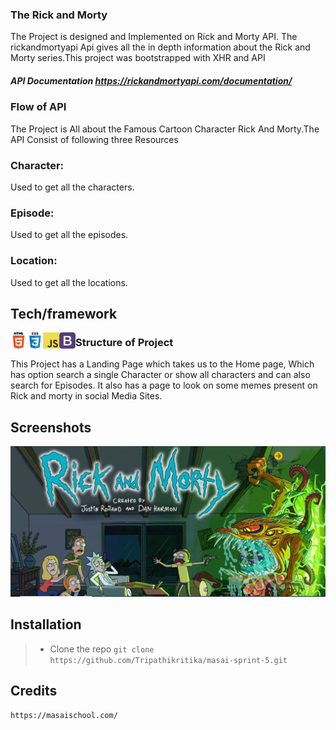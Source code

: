 ### The Rick and Morty

The Project is designed and Implemented on Rick and Morty API. The rickandmortyapi Api gives all the in depth information about the Rick and Morty series.This project was bootstrapped with XHR and API

##### API Documentation https://rickandmortyapi.com/documentation/

### Flow of API

The Project is All about the Famous Cartoon Character
Rick And Morty.The API Consist of following three Resources

### Character:

Used to get all the characters.

### Episode:

Used to get all the episodes.

### Location:

Used to get all the locations.

## Tech/framework

[<img align="left" alt="HTML5" width="26px" src="https://raw.githubusercontent.com/github/explore/80688e429a7d4ef2fca1e82350fe8e3517d3494d/topics/html/html.png" />][webdevplaylist]
[<img align="left" alt="CSS3" width="26px" src="https://raw.githubusercontent.com/github/explore/80688e429a7d4ef2fca1e82350fe8e3517d3494d/topics/css/css.png" />][cssplaylist]
[<img align="left" alt="JavaScript" width="26px" src="https://raw.githubusercontent.com/github/explore/80688e429a7d4ef2fca1e82350fe8e3517d3494d/topics/javascript/javascript.png" />][jsplaylist]
[<img align="left" alt="bootstrap" width="26px" src="https://raw.githubusercontent.com/github/explore/80688e429a7d4ef2fca1e82350fe8e3517d3494d/topics/bootstrap/bootstrap.png" />][jsplaylist]

### Structure of Project

This Project has a Landing Page which takes us to the Home page,
Which has option search a single Character or show all characters
and can also search for Episodes.
It also has a page to look on some memes present on Rick and morty in social Media Sites.

## Screenshots

<img src="./photos/ScreenShot.png" alt="Landing Page" />

## Installation

> - Clone the repo
>   `git clone https://github.com/Tripathikritika/masai-sprint-5.git`

## Credits

`https://masaischool.com/`

[cssplaylist]: #
[webdevplaylist]: #
[jsplaylist]: #
